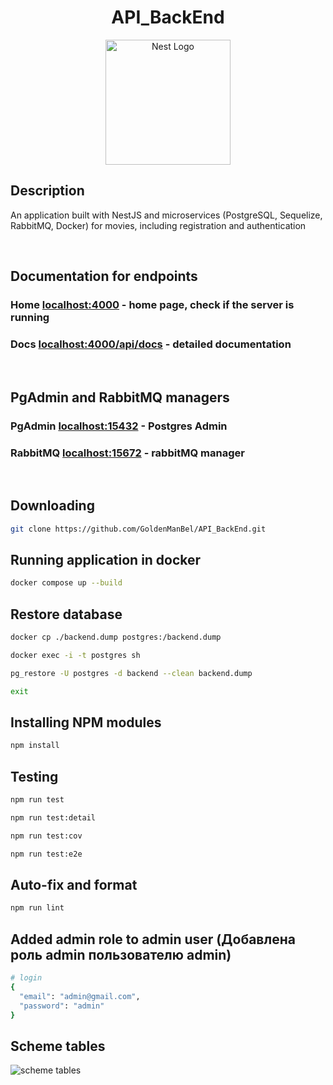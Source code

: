 
 <h1 align="center">API_BackEnd</h1>

<p align="center">
  <a href="http://nestjs.com/" target="blank"><img src="https://nestjs.com/img/logo-small.svg" width="200" alt="Nest Logo" /></a>
</p>

[circleci-image]: https://img.shields.io/circleci/build/github/nestjs/nest/master?token=abc123def456
[circleci-url]: https://circleci.com/gh/nestjs/nest

## Description

An application built with NestJS and microservices (PostgreSQL, Sequelize, RabbitMQ, Docker) for movies, including registration and authentication

</br>

## Documentation for endpoints
<h3>Home <a href="http://localhost:4000/" target="blank">localhost:4000</a> - home page, check if the server is running</h3>
<h3>Docs <a href="http://localhost:4000/api/docs" target="blank">localhost:4000/api/docs</a> - detailed documentation</h3>

</br>

## PgAdmin and RabbitMQ managers
<h3>PgAdmin <a href="http://localhost:15432/" target="blank">localhost:15432</a> - Postgres Admin</h3>
<h3>RabbitMQ <a href="http://localhost:15672/" target="blank">localhost:15672</a> - rabbitMQ manager</h3>

</br>

## Downloading

```bash
git clone https://github.com/GoldenManBel/API_BackEnd.git
```

## Running application in docker

```bash
docker compose up --build
```

## Restore database

```bash
docker cp ./backend.dump postgres:/backend.dump
```

```bash
docker exec -i -t postgres sh
```

```bash
pg_restore -U postgres -d backend --clean backend.dump
```

```bash
exit
```

## Installing NPM modules

```bash
npm install
```

## Testing

```bash
npm run test
```

```bash
npm run test:detail
```

```bash
npm run test:cov
```

```bash
npm run test:e2e
```

## Auto-fix and format

```bash
npm run lint
```

## Added admin role to admin user (Добавлена роль admin пользователю admin)

```bash
# login
{
  "email": "admin@gmail.com",
  "password": "admin"
}
```

## Scheme tables 
  ![scheme tables](https://github.com/GoldenManBel/API_BackEnd/blob/master/diagram/Scheme_Tables.jpg)
